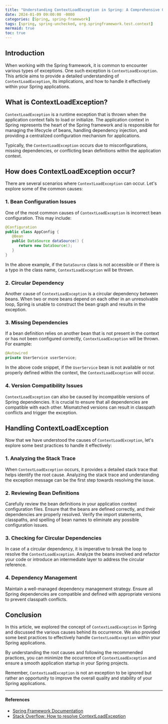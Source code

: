 ```yaml
---
title: "Understanding ContextLoadException in Spring: A Comprehensive Guide"
date: 2024-01-09 09:00:00 -0000
categories: [Spring, spring-framework]
tags: [spring, spring-unchecked, org.springframework.test.context]
mermaid: true
toc: true
---
```



## Introduction

When working with the Spring framework, it is common to encounter various types of exceptions. One such exception is `ContextLoadException`. This article aims to provide a detailed understanding of `ContextLoadException`, its implications, and how to handle it effectively within your Spring applications.

## What is ContextLoadException?

`ContextLoadException` is a runtime exception that is thrown when the application context fails to load or initialize. The application context in Spring represents the heart of the Spring framework and is responsible for managing the lifecycle of beans, handling dependency injection, and providing a centralized configuration mechanism for applications.

Typically, the `ContextLoadException` occurs due to misconfigurations, missing dependencies, or conflicting bean definitions within the application context.

## How does ContextLoadException occur?

There are several scenarios where `ContextLoadException` can occur. Let's explore some of the common causes:

### 1. Bean Configuration Issues

One of the most common causes of `ContextLoadException` is incorrect bean configuration. This may include:

```java
@Configuration
public class AppConfig {
   @Bean
   public DataSource dataSource() {
      return new DataSource();
   }
}
```

In the above example, if the `DataSource` class is not accessible or if there is a typo in the class name, `ContextLoadException` will be thrown.

### 2. Circular Dependency

Another cause of `ContextLoadException` is a circular dependency between beans. When two or more beans depend on each other in an unresolvable loop, Spring is unable to construct the bean graph and results in the exception.

### 3. Missing Dependencies

If a bean definition relies on another bean that is not present in the context or has not been configured correctly, `ContextLoadException` will be thrown. For example:

```java
@Autowired
private UserService userService;
```

In the above code snippet, if the `UserService` bean is not available or not properly defined within the context, the `ContextLoadException` will occur.

### 4. Version Compatibility Issues

`ContextLoadException` can also be caused by incompatible versions of Spring dependencies. It is crucial to ensure that all dependencies are compatible with each other. Mismatched versions can result in classpath conflicts and trigger the exception.

## Handling ContextLoadException

Now that we have understood the causes of `ContextLoadException`, let's explore some best practices to handle it effectively:

### 1. Analyzing the Stack Trace

When `ContextLoadException` occurs, it provides a detailed stack trace that helps identify the root cause. Analyzing the stack trace and understanding the exception message can be the first step towards resolving the issue.

### 2. Reviewing Bean Definitions

Carefully review the bean definitions in your application context configuration files. Ensure that the beans are defined correctly, and their dependencies are properly resolved. Verify the import statements, classpaths, and spelling of bean names to eliminate any possible configuration issues.

### 3. Checking for Circular Dependencies

In case of a circular dependency, it is imperative to break the loop to resolve the `ContextLoadException`. Analyze the beans involved and refactor your code or introduce an intermediate layer to address the circular reference.

### 4. Dependency Management

Maintain a well-managed dependency management strategy. Ensure all Spring dependencies are compatible and defined with appropriate versions to prevent classpath conflicts.

## Conclusion

In this article, we explored the concept of `ContextLoadException` in Spring and discussed the various causes behind its occurrence. We also provided some best practices to effectively handle `ContextLoadException` within your Spring applications.

By understanding the root causes and following the recommended practices, you can minimize the occurrence of `ContextLoadException` and ensure a smooth application startup in your Spring projects.

Remember, `ContextLoadException` is not an exception to be ignored but rather an opportunity to improve the overall quality and stability of your Spring applications.

---

#### References

- [Spring Framework Documentation](https://docs.spring.io/spring-framework/docs/current/reference/html/index.html)
- [Stack Overflow: How to resolve ContextLoadException](https://stackoverflow.com/questions/12395281/how-to-resolve-org-springframework-context-contextexception-exception-in-spring)